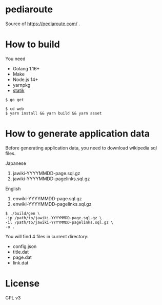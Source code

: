 # pediaroute

Source of https://pediaroute.com/ .

# How to build

You need

- Golang 1.16+
- Make
- Node.js 14+
- yarnpkg
- [statik](https://github.com/rakyll/statik)

```console
$ go get

$ cd web
$ yarn install && yarn build && yarn asset
```

# How to generate application data

Before generating application data, you need to download wikipedia sql files.

Japanese

1. jawiki-YYYYMMDD-page.sql.gz
1. jawiki-YYYYMMDD-pagelinks.sql.gz

English

1. enwiki-YYYYMMDD-page.sql.gz
1. enwiki-YYYYMMDD-pagelinks.sql.gz

```console
$ ./build/gen \
-ip /path/to/jawiki-YYYYMMDD-page.sql.gz \
-il /path/to/jawiki-YYYYMMDD-pagelinks.sql.gz \
-o .
```

You will find 4 files in current directory:

- config.json
- title.dat
- page.dat
- link.dat

# License

GPL v3
